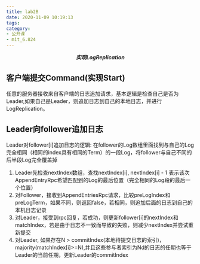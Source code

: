```yaml
---
title: lab2B
date: 2020-11-09 10:19:13
tags:
category:
- 公开课
- mit_6.824
---
```



***<center> 实现LogReplication</center>***

## 客户端提交Command(实现Start)

任意的服务器接收来自客户端的日志追加请求，基本逻辑是检查自己是否为Leader,如果自己是Leader，则追加日志到自己的本地日志，并进行LogReplication。


## Leader向follower追加日志

Leader对follower[i]追加日志的逻辑: 在follower的Log数组里面找到与自己的Log完全相同（相同的index具有相同的Term）的一段Log，将follower与自己不同的后半段Log完全覆盖掉

1. Leader先检查nextIndex数组，查找nextIndex[i], nextIndex[i] - 1 表示该次AppendEntryRpc希望匹配到的Log的最后位置（完全相同的Log段的最后一个位置）
2. 对Follower，接收到AppendEntriesRpc请求，比较preLogIndex和preLogTerm，如果不同，则返回false，若相同，则追加后面的日志到自己的本机日志记录
3. 对Leader，接受到rpc回复，若成功，则更新follower[i]的nextIndex和matchIndex，若是由于日志不一致而导致的失败，则减少nextIndex并尝试重新提交
4. 对Leader, 如果存在N > commitIndex(本地待提交日志的索引)，majority(matchIndex[i]>=N),并且这些参与者索引为Nd的日志的任期也等于Leader的当前任期，更新Leader的commitIndex